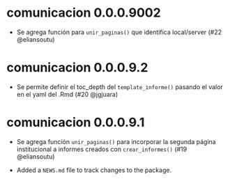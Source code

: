 # comunicacion 0.0.0.9002

* Se agrega función para `unir_paginas()` que identifica local/server (#22 @eliansoutu)

# comunicacion 0.0.0.9.2

* Se permite definir el toc_depth del `template_informe()` pasando el valor en el yaml del .Rmd (#20 @jgjuara)

# comunicacion 0.0.0.9.1

* Se agrega función `unir_paginas()` para incorporar la segunda página institucional a informes creados con `crear_informes()` (#19 @eliansoutu)

* Added a `NEWS.md` file to track changes to the package.

